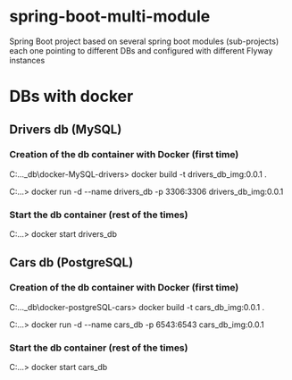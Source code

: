 # spring-boot-multi-module
Spring Boot project based on several spring boot modules (sub-projects) each one pointing to different DBs and configured with different Flyway instances






# DBs with docker

## Drivers db (MySQL)

### Creation of the db container with Docker (first time)
C:\...\_db\docker-MySQL-drivers> docker build -t drivers_db_img:0.0.1 .

C:\...> docker run -d --name drivers_db -p 3306:3306 drivers_db_img:0.0.1

### Start the db container (rest of the times)

C:\...> docker start drivers_db

## Cars db (PostgreSQL)

### Creation of the db container with Docker (first time)
C:\...\_db\docker-postgreSQL-cars> docker build -t cars_db_img:0.0.1 .

C:\...> docker run -d --name cars_db -p 6543:6543 cars_db_img:0.0.1

### Start the db container (rest of the times)

C:\...> docker start cars_db



